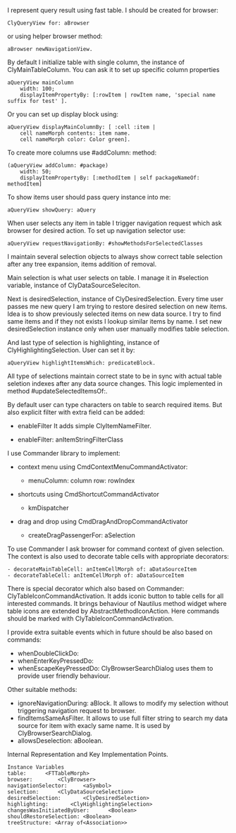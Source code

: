 I represent query result using fast table.
I should be created for browser:

	ClyQueryView for: aBrowser

or using helper browser method:

	aBrowser newNavigationView.

By default I initialize table with single column, the instance of ClyMainTableColumn. You can ask it to set up specific column properties

	aQueryView mainColumn 
		width: 100;
		displayItemPropertyBy: [:rowItem | rowItem name, 'special name suffix for test' ].

Or you can set up display block using:

	aQueryView displayMainColumnBy: [ :cell :item | 
		cell nameMorph contents: item name.
		cell nameMorph color: Color green].

To create more columns use #addColumn: method:

	(aQueryView addColumn: #package) 
		width: 50;
		displayItemPropertyBy: [:methodItem | self packageNameOf: methodItem]

To show items user should pass query instance into me:

	aQueryView showQuery: aQuery

When user selects any item in table I trigger navigation request which ask browser for desired action. To set up navigation selector use:

	aQueryView requestNavigationBy: #showMethodsForSelectedClasses

I maintain several selection objects to always show correct table selection after any tree expansion, items addition of removal.

Main selection is what user selects on table. I manage it in #selection variable, instance of ClyDataSourceSeleciton.

Next is desiredSelection, instance of ClyDesiredSelection. Every time user passes me new query I am trying to restore desired selection on new items. Idea is to show previously selected items on new data source. I try to find same items and if they not exists I lookup similar items by name.
I set new desiredSelection instance only when user manually modifies table selection.

And last type of selection is highlighting, instance of ClyHighlightingSelection. User can set it by:

	aQueryView highlightItemsWhich: predicateBlock.

All type of selections maintain correct state to be in sync with actual table seletion indexes after any data source changes. This logic implemented in method #updateSelectedItemsOf:.

By default user can type characters on table to search required items. But also explicit filter with extra field can be added: 

- enableFilter
It adds simple ClyItemNameFilter.

- enableFilter: anItemStringFilterClass

I use Commander library to implement:

- context menu using CmdContextMenuCommandActivator:

	- menuColumn: column row: rowIndex

- shortcuts using CmdShortcutCommandActivator 

	- kmDispatcher

-  drag and drop using CmdDragAndDropCommandActivator 

	- createDragPassengerFor: aSelection

To use Commander I ask browser for command context of given selection.
The context is also used to decorate table cells with appropriate decorators:

	- decorateMainTableCell: anItemCellMorph of: aDataSourceItem
	- decorateTableCell: anItemCellMorph of: aDataSourceItem

There is special decorator which also based on Commander: ClyTableIconCommandActivation. It adds iconic button to table cells for all interested commands.
It brings behaviour of Nautilus method widget where table icons are extended by AbstractMethodIconAction. Here commands should be marked with ClyTableIconCommandActivation.

I provide extra suitable events which in future should be also based on commands:
- whenDoubleClickDo: 
- whenEnterKeyPressedDo: 
- whenEscapeKeyPressedDo: 
ClyBrowserSearchDialog uses them to provide user friendly behaviour.

Other suitable methods:
- ignoreNavigationDuring: aBlock. It allows to modify my selection without triggering navigation  request to browser.
- findItemsSameAsFilter. It allows to use full filter string to search my data source for item with exacly same name. It is used by ClyBrowserSearchDialog.
- allowsDeselection: aBoolean.

Internal Representation and Key Implementation Points.

    Instance Variables
	table:		<FTTableMorph>
	browser:		<ClyBrowser>
	navigationSelector:		<aSymbol>
	selection:		<ClyDataSourceSelection>
	desiredSelection:		<ClyDesiredSelection>
	highlighting:		<ClyHighlightingSelection>	
	changesWasInitiatedByUser:		<Boolean>
	shouldRestoreSelection: <Boolean>
	treeStructure: <Array of<Association>>